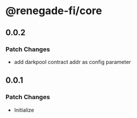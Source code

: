 # @renegade-fi/core

## 0.0.2

### Patch Changes

- add darkpool contract addr as config parameter

## 0.0.1

### Patch Changes

- Initialize
